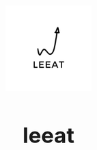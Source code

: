 <p align="center">
  <img width="200" src="https://github.com/solvepresent/leeat/blob/main/1.png" alt="leeat logo" />
</p>
<h1 align="center" style="font-size:50px !important;">leeat</h1>
